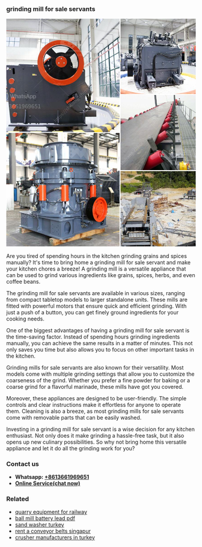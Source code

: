<h3>grinding mill for sale servants</h3><img src='1708332854.jpg' alt=''><p>Are you tired of spending hours in the kitchen grinding grains and spices manually? It's time to bring home a grinding mill for sale servant and make your kitchen chores a breeze! A grinding mill is a versatile appliance that can be used to grind various ingredients like grains, spices, herbs, and even coffee beans.</p><p>The grinding mill for sale servants are available in various sizes, ranging from compact tabletop models to larger standalone units. These mills are fitted with powerful motors that ensure quick and efficient grinding. With just a push of a button, you can get finely ground ingredients for your cooking needs.</p><p>One of the biggest advantages of having a grinding mill for sale servant is the time-saving factor. Instead of spending hours grinding ingredients manually, you can achieve the same results in a matter of minutes. This not only saves you time but also allows you to focus on other important tasks in the kitchen.</p><p>Grinding mills for sale servants are also known for their versatility. Most models come with multiple grinding settings that allow you to customize the coarseness of the grind. Whether you prefer a fine powder for baking or a coarse grind for a flavorful marinade, these mills have got you covered.</p><p>Moreover, these appliances are designed to be user-friendly. The simple controls and clear instructions make it effortless for anyone to operate them. Cleaning is also a breeze, as most grinding mills for sale servants come with removable parts that can be easily washed.</p><p>Investing in a grinding mill for sale servant is a wise decision for any kitchen enthusiast. Not only does it make grinding a hassle-free task, but it also opens up new culinary possibilities. So why not bring home this versatile appliance and let it do all the grinding work for you?</p><h3>Contact us</h3><ul><li><strong>Whatsapp:&nbsp;<a href="https://wa.me/8613661969651">+8613661969651</a></strong></li><li><a href="https://swt.shibang-china.com/?git&amp;zhl&amp;grinding mill for sale servants"><strong>Online Service(chat now)</strong></a></li></ul><h3>Related</h3><ul><li><a href='quarry equipment for railway.md'>quarry equipment for railway</a></li><li><a href='ball mill battery lead pdf.md'>ball mill battery lead pdf</a></li><li><a href='sand washer turkey.md'>sand washer turkey</a></li><li><a href='rent a conveyor belts singapur.md'>rent a conveyor belts singapur</a></li><li><a href='crusher manufacturers in turkey.md'>crusher manufacturers in turkey</a></li></ul>